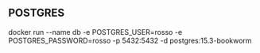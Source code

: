 


## POSTGRES

docker run --name db -e POSTGRES_USER=rosso -e POSTGRES_PASSWORD=rosso -p 5432:5432 -d postgres:15.3-bookworm



